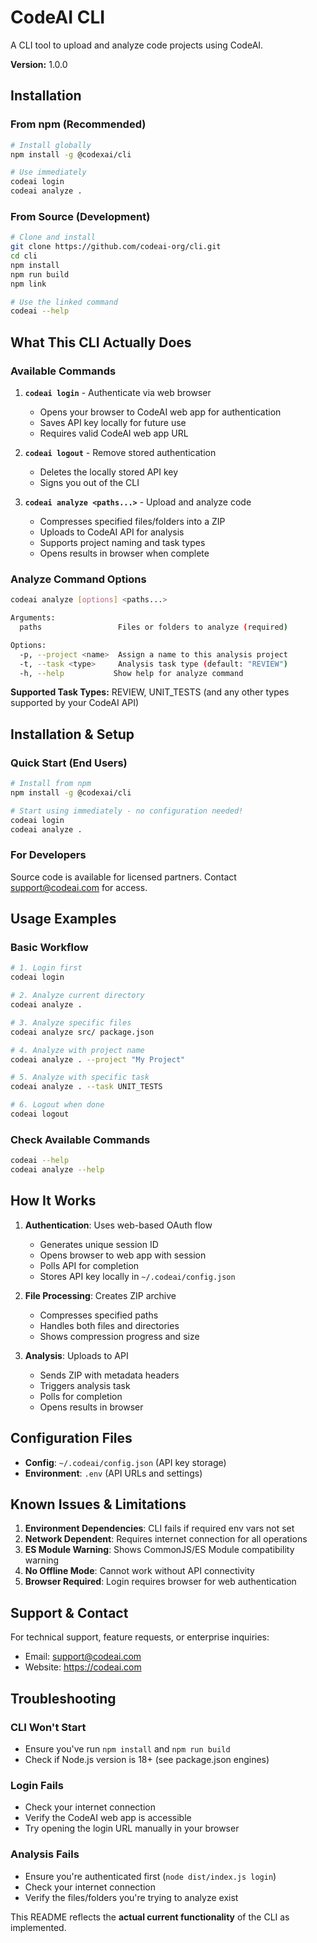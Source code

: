 # CodeAI CLI

A CLI tool to upload and analyze code projects using CodeAI.

**Version:** 1.0.0

## Installation

### From npm (Recommended)

```bash
# Install globally
npm install -g @codexai/cli

# Use immediately
codeai login
codeai analyze .
```

### From Source (Development)

```bash
# Clone and install
git clone https://github.com/codeai-org/cli.git
cd cli
npm install
npm run build
npm link

# Use the linked command
codeai --help
```

## What This CLI Actually Does

### Available Commands

1. **`codeai login`** - Authenticate via web browser
   - Opens your browser to CodeAI web app for authentication
   - Saves API key locally for future use
   - Requires valid CodeAI web app URL

2. **`codeai logout`** - Remove stored authentication
   - Deletes the locally stored API key
   - Signs you out of the CLI

3. **`codeai analyze <paths...>`** - Upload and analyze code
   - Compresses specified files/folders into a ZIP
   - Uploads to CodeAI API for analysis
   - Supports project naming and task types
   - Opens results in browser when complete

### Analyze Command Options

```bash
codeai analyze [options] <paths...>

Arguments:
  paths                 Files or folders to analyze (required)

Options:
  -p, --project <name>  Assign a name to this analysis project
  -t, --task <type>     Analysis task type (default: "REVIEW")
  -h, --help           Show help for analyze command
```

**Supported Task Types:** REVIEW, UNIT_TESTS (and any other types supported by your CodeAI API)

## Installation & Setup

### Quick Start (End Users)

```bash
# Install from npm
npm install -g @codexai/cli

# Start using immediately - no configuration needed!
codeai login
codeai analyze .
```

### For Developers

Source code is available for licensed partners. Contact support@codeai.com for access.

## Usage Examples

### Basic Workflow
```bash
# 1. Login first
codeai login

# 2. Analyze current directory  
codeai analyze .

# 3. Analyze specific files
codeai analyze src/ package.json

# 4. Analyze with project name
codeai analyze . --project "My Project"

# 5. Analyze with specific task
codeai analyze . --task UNIT_TESTS

# 6. Logout when done
codeai logout
```

### Check Available Commands
```bash
codeai --help
codeai analyze --help
```

## How It Works

1. **Authentication**: Uses web-based OAuth flow
   - Generates unique session ID
   - Opens browser to web app with session
   - Polls API for completion
   - Stores API key locally in `~/.codeai/config.json`

2. **File Processing**: Creates ZIP archive
   - Compresses specified paths
   - Handles both files and directories
   - Shows compression progress and size

3. **Analysis**: Uploads to API
   - Sends ZIP with metadata headers
   - Triggers analysis task
   - Polls for completion
   - Opens results in browser

## Configuration Files

- **Config**: `~/.codeai/config.json` (API key storage)
- **Environment**: `.env` (API URLs and settings)

## Known Issues & Limitations

1. **Environment Dependencies**: CLI fails if required env vars not set
2. **Network Dependent**: Requires internet connection for all operations  
3. **ES Module Warning**: Shows CommonJS/ES Module compatibility warning
4. **No Offline Mode**: Cannot work without API connectivity
5. **Browser Required**: Login requires browser for web authentication

## Support & Contact

For technical support, feature requests, or enterprise inquiries:
- Email: support@codeai.com
- Website: https://codeai.com

## Troubleshooting

### CLI Won't Start
- Ensure you've run `npm install` and `npm run build`
- Check if Node.js version is 18+ (see package.json engines)

### Login Fails
- Check your internet connection
- Verify the CodeAI web app is accessible
- Try opening the login URL manually in your browser

### Analysis Fails  
- Ensure you're authenticated first (`node dist/index.js login`)
- Check your internet connection
- Verify the files/folders you're trying to analyze exist

This README reflects the **actual current functionality** of the CLI as implemented.
